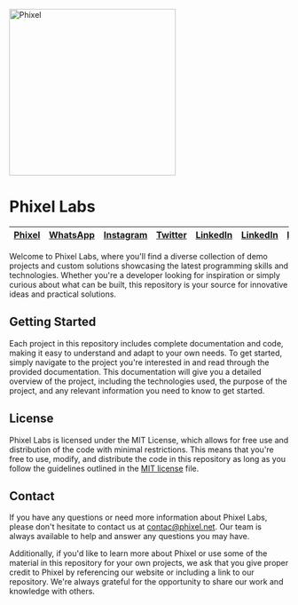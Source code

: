 
<a href="https://phixel.net" target="_blank"><img src="https://phixel.net/wp-content/uploads/logo-h.png" width="300px" alt="Phixel" title="Phixel"></a>

# Phixel Labs

| [Phixel](https://phixel.net/) | [WhatsApp](https://web.whatsapp.com/send/?phone=+573125837936)  | [Instagram](https://instagram.com/the_phixel/)   | [Twitter](https://twitter.com/The_Phixel)  | [LinkedIn](https://linkedin.com/company/the-phixel/)  | [LinkedIn](https://linkedin.com/company/the-phixel/)  | [Facebook](https://facebook.com/phixel.lab/)  | [Dribbble](https://dribbble.com/the_phixel)  | [YouTube](https://www.youtube.com/channel/UCOKrcQIpYpsXlVEJOZb4aLA) |
|--|--|--|--|--|--|--|--|--|

Welcome to Phixel Labs, where you'll find a diverse collection of demo projects and custom solutions showcasing the latest programming skills and technologies. Whether you're a developer looking for inspiration or simply curious about what can be built, this repository is your source for innovative ideas and practical solutions.

## Getting Started

Each project in this repository includes complete documentation and code, making it easy to understand and adapt to your own needs. To get started, simply navigate to the project you're interested in and read through the provided documentation. This documentation will give you a detailed overview of the project, including the technologies used, the purpose of the project, and any relevant information you need to know to get started.

## License

Phixel Labs is licensed under the MIT License, which allows for free use and distribution of the code with minimal restrictions. This means that you're free to use, modify, and distribute the code in this repository as long as you follow the guidelines outlined in the [MIT license](https://github.com/Phixel-Labs/Labs/blob/main/LICENSE) file.

## Contact

If you have any questions or need more information about Phixel Labs, please don't hesitate to contact us at [contac@phixel.net](mailto:contac@phixel.net). Our team is always available to help and answer any questions you may have.

Additionally, if you'd like to learn more about Phixel or use some of the material in this repository for your own projects, we ask that you give proper credit to Phixel by referencing our website or including a link to our repository. We're always grateful for the opportunity to share our work and knowledge with others.





